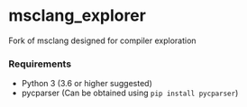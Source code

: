 # msclang_explorer

Fork of msclang designed for compiler exploration

### Requirements

* Python 3 (3.6 or higher suggested)
* pycparser (Can be obtained using `pip install pycparser`)
